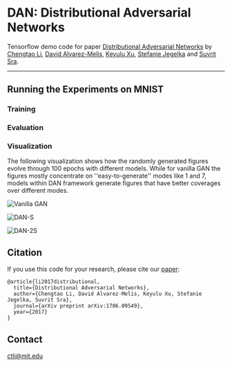 # DAN: Distributional Adversarial Networks

Tensorflow demo code for paper [Distributional Adversarial Networks](https://arxiv.org/abs/1706.09549) by [Chengtao Li](http://chengtaoli.com), [David Alvarez-Melis](http://people.csail.mit.edu/davidam/), [Keyulu Xu](http://keyulux.com), [Stefanie Jegelka](http://people.csail.mit.edu/stefje/) and [Suvrit Sra](http://suvrit.de).

---

## Running the Experiments on MNIST

### Training

### Evaluation


### Visualization
The following visualization shows how the randomly generated figures evolve through 100 epochs with different models. While for vanilla GAN the figures mostly concentrate on ''easy-to-generate'' modes like 1 and 7, models within DAN framework generate figures that have better coverages over different modes.

![](fig/gan.gif "Vanilla GAN")

![](fig/dan_s.gif "DAN-S")

![](fig/dan_2s.gif "DAN-2S")

## Citation
If you use this code for your research, please cite our [paper](https://arxiv.org/abs/1706.09549):

```
@article{li2017distributional,
  title={Distributional Adversarial Networks},
  author={Chengtao Li, David Alvarez-Melis, Keyulu Xu, Stefanie Jegelka, Suvrit Sra},
  journal={arXiv preprint arXiv:1706.09549},
  year={2017}
}
```

## Contact
[ctli@mit.edu](mailto:ctli@mit.edu)
